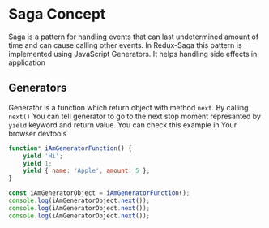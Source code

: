 # Saga Concept

Saga is a pattern for handling events that can last undetermined amount of time and can cause calling other events. In Redux-Saga this pattern is implemented using JavaScript Generators. It helps handling side effects in application

## Generators

Generator is a function which return object with method `next`. By calling `next()` You can tell generator to go to the next stop moment represanted by `yield` keyword and return value. You can check this example in Your browser devtools

```js
function* iAmGeneratorFunction() {
    yield 'Hi';
    yield 1;
    yield { name: 'Apple', amount: 5 };
}

const iAmGeneratorObject = iAmGeneratorFunction();
console.log(iAmGeneratorObject.next());
console.log(iAmGeneratorObject.next());
console.log(iAmGeneratorObject.next());
```
